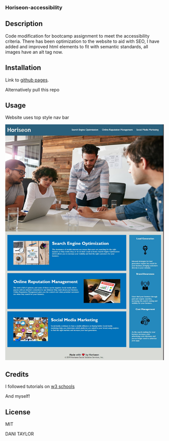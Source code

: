 ### Horiseon-accessibility

## Description

Code modification for bootcamp assignment to meet the accessibility criteria. There has been optimization to the website to aid with SEO, I have added and improved html elements to fit with semantic standards, all images have an alt tag now.

## Installation

Link to [github pages](https://dani57t.github.io/assingment1/).

Alternatively pull this repo

## Usage

Website uses top style nav bar 

![alt text](Assets/images/Screenshot.png)

## Credits

I followed tutorials on [w3 schools](https://www.w3schools.com/)

And myself!

## License 
MIT

DANI TAYLOR
